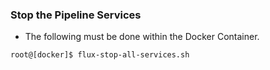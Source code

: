 ### Stop the Pipeline Services
* The following must be done within the Docker Container.
```
root@[docker]$ flux-stop-all-services.sh
```
